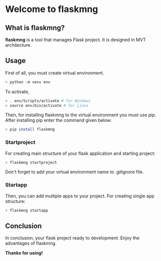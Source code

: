 # Welcome to flaskmng

## What is flaskmng?

**flaskmng** is a tool that manages Flask project. It is designed in MVT architecture.

## Usage

First of all, you must create virtual environment.

```bash
> python -m venv env
```

To activate,

```bash
> . env/Scripts/activate # for Windows
> source env/bin/activate # for Linux
```

Then, for installing flaskmng to the virtual environment you must use pip. After installing pip enter the command given below:

```bash
> pip install flaskmng 
```

### Startproject

For creating main structure of your flask application and starting project: 

```bash
> flaskmng startproject
```

Don't forget to add your virtual environment name to .gitignore file.

### Startapp
Then, you can add multiple apps to your project. For creating single app structure:

```bash
> flaskmng startapp
```

## Conclusion
In conclusion, your flask project ready to development. Enjoy the advantages of flaskmng.

**Thanks for using!**

